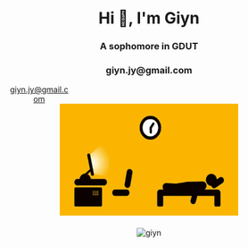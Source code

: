 <h1 align="center">Hi 👋, I'm Giyn</h1>
<h3 align="center">A sophomore in GDUT</h3>
<h3 href="mailto:giyn.jy@gmail.com" align="center">giyn.jy@gmail.com</h3>
<a href="mailto:giyn.jy@gmail.com" style="display:inline-block; width:110px; text-align:center">giyn.jy@gmail.com</a>
<div align=center><img width = '320' height ='200' src ="https://github.com/Giyn/Giyn/blob/master/Assets/Work.gif"/></div>
<br>
<div align=center><img align="center" src="https://github-readme-stats.vercel.app/api?username=giyn&show_icons=true&theme=dark" alt="giyn" /></div>
